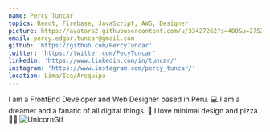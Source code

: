 ```yaml
---
name: Percy Tuncar
topics: React, Firebase, JavaScript, AWS, Designer
picture: https://avatars2.githubusercontent.com/u/33427262?s=400&u=2752919c8f53d24c9a790c856dde0edb75f5cef5&v=4
email: percy.edgar.tuncar@gmail.com
github: 'https://github.com/PercyTuncar'
twitter: 'https://twitter.com/PecyTuncar'
linkedin: 'https://www.linkedin.com/in/tuncar/'
instagram: 'https://www.instagram.com/percy_tuncar/'
location: Lima/Ica/Arequipa
---
```


I am a FrontEnd Developer and Web Designer based in Peru. 💻 I am a dreamer and a fanatic of all digital things. 🚀 I love minimal design and pizza. 🍕💕
![UnicornGif](https://media.giphy.com/media/l0HlNHAeMZPIp5peg/giphy.gif)

